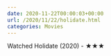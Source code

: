 ```yaml
---
date: 2020-11-22T00:00:03+00:00
url: /2020/11/22/holidate.html
categories: Movies
---
```

Watched Holidate (2020) - ★★★




